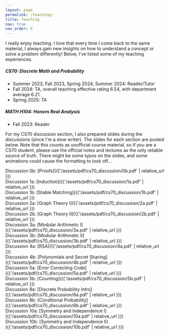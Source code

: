 ```yaml
---
layout: page
permalink: /teaching/
title: Teaching
nav: true
nav_order: 6
---
```


<style>
.post-title {
  text-transform: capitalize;
}

.post {
  line-height: 2.0;  /* or 1.25 if you prefer */
}
</style>

I really enjoy teaching. I love that every time I come back to the same material, I always gain new insights on how to understand a concept or solve a problem differently! Below, I've listed some of my teaching experiences.

##### CS70: Discrete Math and Probability
* Summer 2023, Fall 2023, Spring 2024, Summer 2024: Reader/Tutor
* Fall 2024: TA, overall teaching effective rating 6.54, with department average 6.21. 
* Spring 2025: TA

##### MATH H104: Honors Real Analysis
* Fall 2023: Reader

For my CS70 discussion section, I also prepared slides during the discussions (since I'm a slow writer). The slides for each section are posted below. Note that this counts as unofficial course material, so if you are a CS70 student, please use the official notes and lectures as the only reliable source of truth. There might be some typos on the slides, and some animations could cause the formatting to look off...

Discussion 0b: [Proofs]({{'/assets/pdf/cs70_discussion/0b.pdf' | relative_url }}) <br>
Discussion 1a: [Induction]({{'/assets/pdf/cs70_discussion/1a.pdf' | relative_url }}) <br>
Discussion 1b: [Stable Matching]({{'/assets/pdf/cs70_discussion/1b.pdf' | relative_url }}) <br>
Discussion 2a: [Graph Theory I]({{'/assets/pdf/cs70_discussion/2a.pdf' | relative_url }}) <br>
Discussion 2b: [Graph Theory II]({{'/assets/pdf/cs70_discussion/2b.pdf' | relative_url }}) <br>
Discussion 3a: [Modular Arithmetic I]({{'/assets/pdf/cs70_discussion/3a.pdf' | relative_url }}) <br>
Discussion 3b: [Modular Arithmetic II]({{'/assets/pdf/cs70_discussion/3b.pdf' | relative_url }}) <br>
Discussion 4a: [RSA]({{'/assets/pdf/cs70_discussion/4a.pdf' | relative_url }}) <br>
Discussion 4b: [Polynomials and Secret Sharing]({{'/assets/pdf/cs70_discussion/4b.pdf' | relative_url }}) <br>
Discussion 5a: [Error Correcting Code]({{'/assets/pdf/cs70_discussion/5a.pdf' | relative_url }}) <br>
Discussion 5b: [Counting]({{'/assets/pdf/cs70_discussion/5b.pdf' | relative_url }}) <br>
Discussion 8a: [Discrete Probability Intro]({{'/assets/pdf/cs70_discussion/8a.pdf' | relative_url }}) <br>
Discussion 8b: [Conditional Probability]({{'/assets/pdf/cs70_discussion/8b.pdf' | relative_url }}) <br>
Discussion 10a: [Symmetry and Independence I]({{'/assets/pdf/cs70_discussion/10a.pdf' | relative_url }}) <br>
Discussion 10b: [Symmetry and Independence II]({{'/assets/pdf/cs70_discussion/10b.pdf' | relative_url }}) <br>